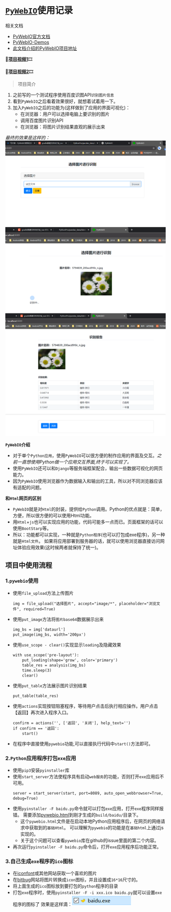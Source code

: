 # [`PyWebIO`][PyWebIO]使用记录

相关文档
* [PyWebIO官方文档][PyWebIO]
* [PyWebIO-Demos][PyWebIO-demos]
* [此文档介绍的PyWebIO项目地址][baidu-identify]

🎯[**项目视频1**][xigua1]🎞

🎯[**项目视频2**][xigua2]🎞

> 项目简介

1. 之前写的一个测试程序使用百度识图API`识别图片信息`
2. 看到`PyWebIO`之后看着效果很好，就想着试着用一下。    
3. 加入`PyWebIO`之后的功能为(这样做到了应用的界面可视化)：
   * 在浏览器：用户可以选择电脑上要识别的图片
   * 调用百度图片识别API
   * 在浏览器：将图片识别结果直观的展示出来

_最终的效果是这样的：_
![pywebio_html0.png](../image/pywebio_html0.png)
![pywebio_html1.png](../image/pywebio_html1.png)
![pywebio_html2.png](../image/pywebio_html2.png)

**`PyWebIO`介绍**
* 对于单个`Python应用`，使用`PyWebIO`可以很方便的制作应用的界面及交互。_之前一直想使用Python做一个应用交互界面,终于可以实现了。_
* 使用`PyWebIO`还可以和`Django`等服务端框架配合，输出一些数据可视化的网页能力。
* 因为`PyWebIO`使用浏览器作为数据输入和输出的工具，所以对不同浏览器应该有适配的问题。

**和`Html`网页的区别**
* `PyWebIO`就是对`Html`的封装，提供给`Python`调用。Python的优点就是：简单，方便，所以很方便的可以使用Html功能。
* 用`Html`+`js`也可以实现应用的功能，代码可能多一点而已。页面框架的话可以使用`BootStarp`等。
* 所以：功能都可以实现，一种就是`Python程序`(也可以打包成exe程序)，另一种就是`Html文件`。
如果将应用部署到服务器的话，就可以使用浏览器直接访问网址体验应用效果(这时候两者就保持了统一)。

## 项目中使用流程

### 1.`pywebio`使用
* 使用`file_upload`方法上传图片
    ```
    img = file_upload("选择图片", accept="image/*", placeholder="浏览文件", required=True)
    ```
* 使用`put_image`方法将`图片base64`数据展示出来
    ```
    img_bs = img['dataurl']
    put_image(img_bs, width='200px')
    ```
* 使用`use_scope - clear()`实现显示`loading`及隐藏效果
    ```
    with use_scope('pre-layout'):
        put_loading(shape='grow', color='primary')
        table_res = analysis(img_bs)
        time.sleep(3)
        clear()
    ```
* 使用`put_table`方法展示图片识别结果
    ```
    put_table(table_res)
    ```
* 使用`actions`实现按钮阻塞程序，等待用户点击后执行相应操作。用户点击【返回】再次进入程序入口。
    ```
    confirm = actions('', ['返回', '关闭'], help_text='')
    if confirm == '返回':
        start()
    ```
* 在程序中直接使用`pywebio`功能,可以直接执行代码中`start()`方法即可。

### 2.`Python`应用程序打包`exe`应用
* 使用`pip3`安装`pyinstaller`库
* 使用`start_server`方法使程序具有启动`web服务`的功能，否则打开`exe`应用后不可用。
    ```
    server = start_server(start, port=8089, auto_open_webbrowser=True, debug=True)
    ```  
* 使用`pyinstaller -F baidu.py`命令就可以打包`exe`应用，打开`exe`程序同样报错。
需要添加[pywebio.html][pywebio.html]到刚才生成的`build/baidu/`目录下。
    * 这个`pywebio.html`文件是在启动本地Python应用程序后，在网页的网络请求中获取到的`基础Html`。
    可以理解为`pywebio`的功能是在`基础html`上通过js实现的。
    * 关于这个问题可以查看`pywebio`库在github的issue里面的第二个内容。
* 再次运行`pyinstaller -F baidu.py`命令后，打开`exe`应用程序后功能正常。

### 3.自己生成`exe`程序的`ico`图标
* 在[iconfont][iconfont]或其他网站获取一个喜欢的图片
* 在[bitbug][bitbug]网站将图片转换成`icon`图标，并且设置成`16*16`尺寸的。
* 将上面生成的`ico`图标放到要打包的`python`程序的目录
* 打包`exe`程序时，使用`pyinstaller -F -i xxx.ico baidu.py`就可以设置`exe`程序的图标了
效果是这样滴：![exe_ico.png](../image/exe_ico.png)



[bitbug]:http://www.bitbug.net/
[iconfont]:https://www.iconfont.cn/
[PyWebIO]:https://pywebio.readthedocs.io/zh_CN/latest/index.html
[PyWebIO-demos]:http://pywebio-demos.demo.wangweimin.site/
[baidu-identify]:https://github.com/yueyue10/PythonPro/tree/master/pandas_data/identify
[pywebio.html]:https://github.com/yueyue10/PythonPro/tree/master/pandas_data/identify/pywebio.html
[xigua1]:https://www.ixigua.com/6925352459384652302?logTag=A8Odb5Mx2Yz7j1fIKMRsQ
[xigua2]:https://www.ixigua.com/6925351483990868494?logTag=ovsEuNC6n3zr7qMRpmYqA
